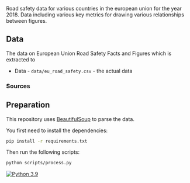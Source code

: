 Road safety data for various countries in the european union for the year 2018.
Data including various key metrics for drawing various relationships between figures.

## Data

The data on European Union Road Safety Facts and Figures which is extracted to

* Data - `data/eu_road_safety.csv` - the actual data

### Sources

[Wikipedia]: https://en.wikipedia.org/wiki/Road_safety_in_Europe



## Preparation

This repository uses [BeautifulSoup](https://www.crummy.com/software/BeautifulSoup/) to parse the data.

You first need to install the dependencies:

```bash
pip install -r requirements.txt
```

Then run the following scripts:

```bash
python scripts/process.py
```

[![Python 3.9](https://img.shields.io/badge/python-3.9-blue.svg)](https://www.python.org/downloads/release/python-390/)